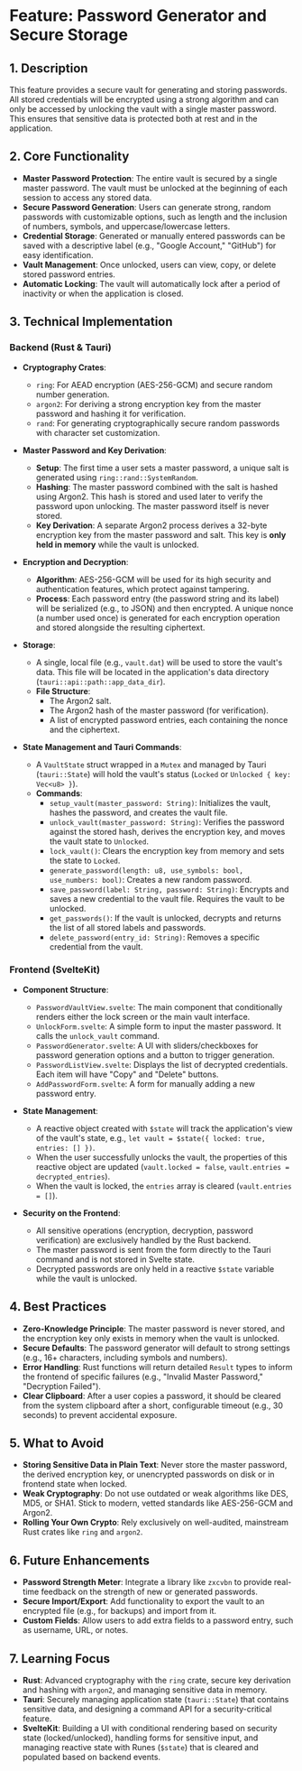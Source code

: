 # Feature: Password Generator and Secure Storage

## 1. Description

This feature provides a secure vault for generating and storing passwords. All stored credentials will be encrypted using a strong algorithm and can only be accessed by unlocking the vault with a single master password. This ensures that sensitive data is protected both at rest and in the application.

## 2. Core Functionality

- **Master Password Protection**: The entire vault is secured by a single master password. The vault must be unlocked at the beginning of each session to access any stored data.
- **Secure Password Generation**: Users can generate strong, random passwords with customizable options, such as length and the inclusion of numbers, symbols, and uppercase/lowercase letters.
- **Credential Storage**: Generated or manually entered passwords can be saved with a descriptive label (e.g., "Google Account," "GitHub") for easy identification.
- **Vault Management**: Once unlocked, users can view, copy, or delete stored password entries.
- **Automatic Locking**: The vault will automatically lock after a period of inactivity or when the application is closed.

## 3. Technical Implementation

### Backend (Rust & Tauri)

- **Cryptography Crates**:
    - `ring`: For AEAD encryption (AES-256-GCM) and secure random number generation.
    - `argon2`: For deriving a strong encryption key from the master password and hashing it for verification.
    - `rand`: For generating cryptographically secure random passwords with character set customization.

- **Master Password and Key Derivation**:
    - **Setup**: The first time a user sets a master password, a unique salt is generated using `ring::rand::SystemRandom`.
    - **Hashing**: The master password combined with the salt is hashed using Argon2. This hash is stored and used later to verify the password upon unlocking. The master password itself is never stored.
    - **Key Derivation**: A separate Argon2 process derives a 32-byte encryption key from the master password and salt. This key is **only held in memory** while the vault is unlocked.

- **Encryption and Decryption**:
    - **Algorithm**: AES-256-GCM will be used for its high security and authentication features, which protect against tampering.
    - **Process**: Each password entry (the password string and its label) will be serialized (e.g., to JSON) and then encrypted. A unique nonce (a number used once) is generated for each encryption operation and stored alongside the resulting ciphertext.

- **Storage**:
    - A single, local file (e.g., `vault.dat`) will be used to store the vault's data. This file will be located in the application's data directory (`tauri::api::path::app_data_dir`).
    - **File Structure**:
        - The Argon2 salt.
        - The Argon2 hash of the master password (for verification).
        - A list of encrypted password entries, each containing the nonce and the ciphertext.

- **State Management and Tauri Commands**:
    - A `VaultState` struct wrapped in a `Mutex` and managed by Tauri (`tauri::State`) will hold the vault's status (`Locked` or `Unlocked { key: Vec<u8> }`).
    - **Commands**:
        - `setup_vault(master_password: String)`: Initializes the vault, hashes the password, and creates the vault file.
        - `unlock_vault(master_password: String)`: Verifies the password against the stored hash, derives the encryption key, and moves the vault state to `Unlocked`.
        - `lock_vault()`: Clears the encryption key from memory and sets the state to `Locked`.
        - `generate_password(length: u8, use_symbols: bool, use_numbers: bool)`: Creates a new random password.
        - `save_password(label: String, password: String)`: Encrypts and saves a new credential to the vault file. Requires the vault to be unlocked.
        - `get_passwords()`: If the vault is unlocked, decrypts and returns the list of all stored labels and passwords.
        - `delete_password(entry_id: String)`: Removes a specific credential from the vault.

### Frontend (SvelteKit)

- **Component Structure**:
    - `PasswordVaultView.svelte`: The main component that conditionally renders either the lock screen or the main vault interface.
    - `UnlockForm.svelte`: A simple form to input the master password. It calls the `unlock_vault` command.
    - `PasswordGenerator.svelte`: A UI with sliders/checkboxes for password generation options and a button to trigger generation.
    - `PasswordListView.svelte`: Displays the list of decrypted credentials. Each item will have "Copy" and "Delete" buttons.
    - `AddPasswordForm.svelte`: A form for manually adding a new password entry.

- **State Management**:
    - A reactive object created with `$state` will track the application's view of the vault's state, e.g., `let vault = $state({ locked: true, entries: [] })`.
    - When the user successfully unlocks the vault, the properties of this reactive object are updated (`vault.locked = false`, `vault.entries = decrypted_entries`).
    - When the vault is locked, the `entries` array is cleared (`vault.entries = []`).

- **Security on the Frontend**:
    - All sensitive operations (encryption, decryption, password verification) are exclusively handled by the Rust backend.
    - The master password is sent from the form directly to the Tauri command and is not stored in Svelte state.
    - Decrypted passwords are only held in a reactive `$state` variable while the vault is unlocked.

## 4. Best Practices

- **Zero-Knowledge Principle**: The master password is never stored, and the encryption key only exists in memory when the vault is unlocked.
- **Secure Defaults**: The password generator will default to strong settings (e.g., 16+ characters, including symbols and numbers).
- **Error Handling**: Rust functions will return detailed `Result` types to inform the frontend of specific failures (e.g., "Invalid Master Password," "Decryption Failed").
- **Clear Clipboard**: After a user copies a password, it should be cleared from the system clipboard after a short, configurable timeout (e.g., 30 seconds) to prevent accidental exposure.

## 5. What to Avoid

- **Storing Sensitive Data in Plain Text**: Never store the master password, the derived encryption key, or unencrypted passwords on disk or in frontend state when locked.
- **Weak Cryptography**: Do not use outdated or weak algorithms like DES, MD5, or SHA1. Stick to modern, vetted standards like AES-256-GCM and Argon2.
- **Rolling Your Own Crypto**: Rely exclusively on well-audited, mainstream Rust crates like `ring` and `argon2`.

## 6. Future Enhancements

- **Password Strength Meter**: Integrate a library like `zxcvbn` to provide real-time feedback on the strength of new or generated passwords.
- **Secure Import/Export**: Add functionality to export the vault to an encrypted file (e.g., for backups) and import from it.
- **Custom Fields**: Allow users to add extra fields to a password entry, such as username, URL, or notes.

## 7. Learning Focus

- **Rust**: Advanced cryptography with the `ring` crate, secure key derivation and hashing with `argon2`, and managing sensitive data in memory.
- **Tauri**: Securely managing application state (`tauri::State`) that contains sensitive data, and designing a command API for a security-critical feature.
- **SvelteKit**: Building a UI with conditional rendering based on security state (locked/unlocked), handling forms for sensitive input, and managing reactive state with Runes (`$state`) that is cleared and populated based on backend events.